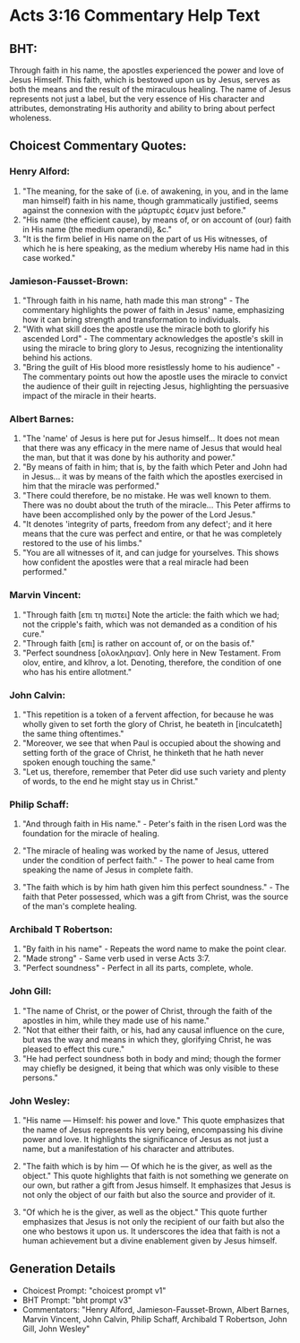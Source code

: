 # Acts 3:16 Commentary Help Text

## BHT:
Through faith in his name, the apostles experienced the power and love of Jesus Himself. This faith, which is bestowed upon us by Jesus, serves as both the means and the result of the miraculous healing. The name of Jesus represents not just a label, but the very essence of His character and attributes, demonstrating His authority and ability to bring about perfect wholeness.

## Choicest Commentary Quotes:
### Henry Alford:
1. "The meaning, for the sake of (i.e. of awakening, in you, and in the lame man himself) faith in his name, though grammatically justified, seems against the connexion with the μάρτυρές ἐσμεν just before."
2. "His name (the efficient cause), by means of, or on account of (our) faith in His name (the medium operandi), &c."
3. "It is the firm belief in His name on the part of us His witnesses, of which he is here speaking, as the medium whereby His name had in this case worked."

### Jamieson-Fausset-Brown:
1. "Through faith in his name, hath made this man strong" - The commentary highlights the power of faith in Jesus' name, emphasizing how it can bring strength and transformation to individuals.
2. "With what skill does the apostle use the miracle both to glorify his ascended Lord" - The commentary acknowledges the apostle's skill in using the miracle to bring glory to Jesus, recognizing the intentionality behind his actions.
3. "Bring the guilt of His blood more resistlessly home to his audience" - The commentary points out how the apostle uses the miracle to convict the audience of their guilt in rejecting Jesus, highlighting the persuasive impact of the miracle in their hearts.

### Albert Barnes:
1. "The 'name' of Jesus is here put for Jesus himself... It does not mean that there was any efficacy in the mere name of Jesus that would heal the man, but that it was done by his authority and power."
2. "By means of faith in him; that is, by the faith which Peter and John had in Jesus... it was by means of the faith which the apostles exercised in him that the miracle was performed."
3. "There could therefore, be no mistake. He was well known to them. There was no doubt about the truth of the miracle... This Peter affirms to have been accomplished only by the power of the Lord Jesus."
4. "It denotes 'integrity of parts, freedom from any defect'; and it here means that the cure was perfect and entire, or that he was completely restored to the use of his limbs."
5. "You are all witnesses of it, and can judge for yourselves. This shows how confident the apostles were that a real miracle had been performed."

### Marvin Vincent:
1. "Through faith [επι τη πιστει] Note the article: the faith which we had; not the cripple's faith, which was not demanded as a condition of his cure."
2. "Through faith [επι] is rather on account of, or on the basis of."
3. "Perfect soundness [ολοκληριαν]. Only here in New Testament. From olov, entire, and klhrov, a lot. Denoting, therefore, the condition of one who has his entire allotment."

### John Calvin:
1. "This repetition is a token of a fervent affection, for because he was wholly given to set forth the glory of Christ, he beateth in [inculcateth] the same thing oftentimes."
2. "Moreover, we see that when Paul is occupied about the showing and setting forth of the grace of Christ, he thinketh that he hath never spoken enough touching the same."
3. "Let us, therefore, remember that Peter did use such variety and plenty of words, to the end he might stay us in Christ."

### Philip Schaff:
1. "And through faith in His name." - Peter's faith in the risen Lord was the foundation for the miracle of healing. 

2. "The miracle of healing was worked by the name of Jesus, uttered under the condition of perfect faith." - The power to heal came from speaking the name of Jesus in complete faith. 

3. "The faith which is by him hath given him this perfect soundness." - The faith that Peter possessed, which was a gift from Christ, was the source of the man's complete healing.

### Archibald T Robertson:
1. "By faith in his name" - Repeats the word name to make the point clear. 
2. "Made strong" - Same verb used in verse Acts 3:7. 
3. "Perfect soundness" - Perfect in all its parts, complete, whole.

### John Gill:
1. "The name of Christ, or the power of Christ, through the faith of the apostles in him, while they made use of his name." 
2. "Not that either their faith, or his, had any causal influence on the cure, but was the way and means in which they, glorifying Christ, he was pleased to effect this cure."
3. "He had perfect soundness both in body and mind; though the former may chiefly be designed, it being that which was only visible to these persons."

### John Wesley:
1. "His name — Himself: his power and love." This quote emphasizes that the name of Jesus represents his very being, encompassing his divine power and love. It highlights the significance of Jesus as not just a name, but a manifestation of his character and attributes.

2. "The faith which is by him — Of which he is the giver, as well as the object." This quote highlights that faith is not something we generate on our own, but rather a gift from Jesus himself. It emphasizes that Jesus is not only the object of our faith but also the source and provider of it.

3. "Of which he is the giver, as well as the object." This quote further emphasizes that Jesus is not only the recipient of our faith but also the one who bestows it upon us. It underscores the idea that faith is not a human achievement but a divine enablement given by Jesus himself.


## Generation Details
- Choicest Prompt: "choicest prompt v1"
- BHT Prompt: "bht prompt v3"
- Commentators: "Henry Alford, Jamieson-Fausset-Brown, Albert Barnes, Marvin Vincent, John Calvin, Philip Schaff, Archibald T Robertson, John Gill, John Wesley"
